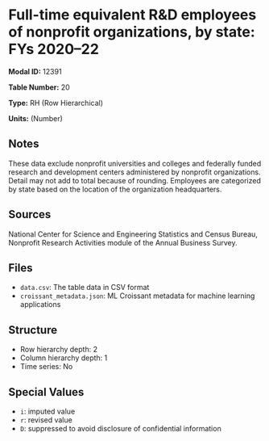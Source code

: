# Full-time equivalent R&D employees of nonprofit organizations, by state: FYs 2020&#8211;22

**Modal ID:** 12391

**Table Number:** 20

**Type:** RH (Row Hierarchical)

**Units:** (Number)

## Notes

These data exclude nonprofit universities and colleges and federally funded research and development centers administered by nonprofit organizations. Detail may not add to total because of rounding. Employees are categorized by state based on the location of the organization headquarters.

## Sources

National Center for Science and Engineering Statistics and Census Bureau, Nonprofit Research Activities module of the Annual Business Survey.

## Files

- `data.csv`: The table data in CSV format
- `croissant_metadata.json`: ML Croissant metadata for machine learning applications

## Structure

- Row hierarchy depth: 2
- Column hierarchy depth: 1
- Time series: No

## Special Values

- `i`: imputed value
- `r`: revised value
- `D`: suppressed to avoid disclosure of confidential information
